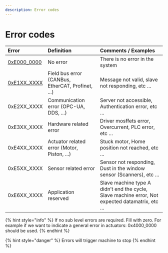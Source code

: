 ```yaml
---
description: Error codes
---
```


# Error codes

| Error | Definition | Comments / Examples |
| :--- | :--- | :--- |
| [0xE000\_0000](0xe000_0000-no-error.md) | No error | There is no error in the system |
| [0xE1XX\_XXXX](0xe1xx_xxxx-field-bus-related-errors.md) | Field bus error \(CANBus, EtherCAT, Profinet, ...\) | Message not valid, slave not responding, etc … |
| 0xE2XX\_XXXX | Communication error \(OPC-UA, DDS, ...\) | Server not accessible, Authentication error, etc … |
| 0xE3XX\_XXXX | Hardware related error | Driver mosffets error, Overcurrent, PLC error, etc … |
| 0xE4XX\_XXXX | Actuator related error \(Motor, Piston, ...\) | Stuck motor, Home position not reached, etc … |
| 0xE5XX\_XXXX | Sensor related error | Sensor not responding, Dust in the window sensor \(Scanners\), etc … |
| 0xE6XX\_XXXX | Application reserved | Slave machine type A didn’t end the cycle, Slave machine error, Not expected datamatrix, etc … |

{% hint style="info" %}
If no sub level errors are required. Fill with zero. For example if we want to indicate a general error in actuators: 0x4000\_0000 should be used.
{% endhint %}

{% hint style="danger" %}
Errors will trigger machine to stop
{% endhint %}

